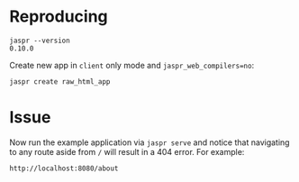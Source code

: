 # Reproducing

```
jaspr --version
0.10.0
```

Create new app in `client` only mode and `jaspr_web_compilers=no`:

```
jaspr create raw_html_app
```

# Issue

Now run the example application via `jaspr serve` and notice that navigating to any route aside from `/` will result in a 404 error. For example:

```
http://localhost:8080/about
```